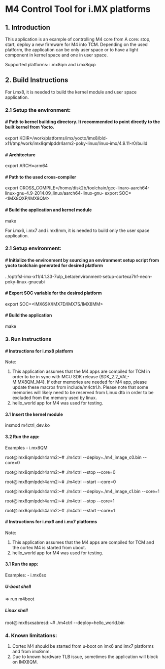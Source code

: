 # M4 Control Tool for i.MX platforms

## 1. Introduction
This application is an example of controlling M4 core from A core: stop, start,
deploy a new firmware for M4 into TCM. Depending on the used platform, the application can
be only user space or to have a light component in kernel space and one in user space.

Supported platforms: i.mx8qm and i.mx8qxp

## 2. Build Instructions

For i.mx8, it is needed to build the kernel module and user space application.

### 2.1 Setup the environment:
#### # Path to kernel building directory. It recommended to point directly to the built kernel from Yocto.
export KDIR=/work/platforms/imx/yocto/imx8/bld-x11/tmp/work/imx8qmlpddr4arm2-poky-linux/linux-imx/4.9.11-r0/build
#### # Architecture
export ARCH=arm64
#### # Path to the used cross-compiler
export CROSS_COMPILE=/home/disk2b/toolchain/gcc-linaro-aarch64-linux-gnu-4.9-2014.09_linux/aarch64-linux-gnu-
export SOC=<IMX8QXP/IMX8QM>

#### # Build the application and kernel module
make

For i.mx6, i.mx7 and i.mx8mm, it is needed to build only the user space application.

### 2.1 Setup environment:
#### # Initialize the environment by sourcing an environment setup script from yocto toolchain generated for desired platform
. /opt/fsl-imx-x11/4.1.33-7ulp_beta/environment-setup-cortexa7hf-neon-poky-linux-gnueabi

#### # Export SOC variable for the desired platform
export SOC=<IMX6SX/IMX7D/IMX7S/IMX8MM>

#### # Build the application
make

### 3. Run instructions

#### # Instructions for i.mx8 platform
Note:
1. This application assumes that the M4 apps are compiled for TCM in order to be in sync with MCU SDK release (SDK_2.2_VAL-MIMX8QM_M4).
If other memories are needed for M4 app, please update these macros from include/m4ctrl.h. Please note that some memories will likely need to
be reserved from Linux dtb in order to be excluded from the memory used by linux.
2. hello_world app for M4 was used for testing.

#### 3.1 Insert the kernel module

insmod m4ctrl_dev.ko

#### 3.2 Run the app:
Examples - i.mx8QM

root@imx8qmlpddr4arm2:~# ./m4ctrl --deploy=./m4_image_c0.bin --core=0

root@imx8qmlpddr4arm2:~# ./m4ctrl --stop --core=0

root@imx8qmlpddr4arm2:~# ./m4ctrl --start --core=0

root@imx8qmlpddr4arm2:~# ./m4ctrl --deploy=./m4_image_c1.bin --core=1

root@imx8qmlpddr4arm2:~# ./m4ctrl --stop --core=1

root@imx8qmlpddr4arm2:~# ./m4ctrl --start --core=1

#### # Instructions for i.mx6 and i.mx7 platforms
Note:
1. This application assumes that the M4 apps are compiled for TCM and the cortex M4 is started from uboot.
2. hello_world app for M4 was used for testing.

#### 3.1 Run the app:
Examples: - i.mx6sx

##### U-boot shell
=> run m4boot

##### Linux shell
root@imx6sxsabresd:~# ./m4ctrl --deploy=hello_world.bin

### 4. Known limitations:
1. Cortex M4 should be started from u-boot on imx6 and imx7 platforms and from imx8mm.
2. Due to known hardware TLB issue, sometimes the application will block on IMX8QM.
